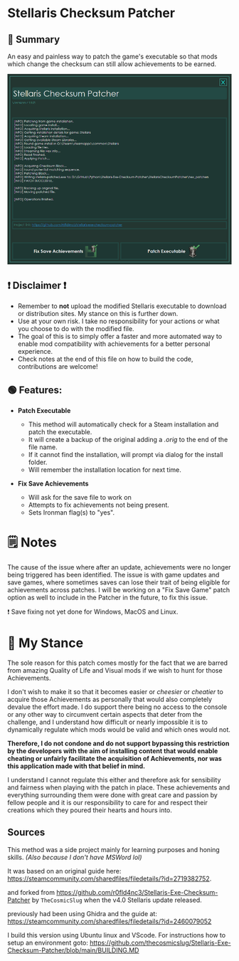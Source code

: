 # Stellaris Checksum Patcher

## 📣 Summary
An easy and painless way to patch the game's executable so that mods which change the checksum can still allow achievements to be earned.

<p align="center">
<img src="https://github.com/r0fld4nc3/stellaris-exe-checksum-patcher/blob/main/media/stellaris-checksum-patcher-06.png" width="762">
</p>

## ❗ Disclaimer ❗
* Remember to **not** upload the modified Stellaris executable to download or distribution sites. My stance on this is further down.
* Use at your own risk. I take no responsibility for your actions or what you choose to do with the modified file.
* The goal of this is to simply offer a faster and more automated way to enable mod compatibility with achievements for a better personal experience.
* Check notes at the end of this file on how to build the code, contributions are welcome!

## 🟢 Features:
* **Patch Executable**
  * This method will automatically check for a Steam installation and patch the executable.
  * It will create a backup of the original adding a _.orig_ to the end of the file name.
  * If it cannot find the installation, will prompt via dialog for the install folder.
  * Will remember the installation location for next time.

* **Fix Save Achievements**
  * Will ask for the save file to work on
  * Attempts to fix achievements not being present.
  * Sets Ironman flag(s) to "yes".

# 🗒️ Notes
The cause of the issue where after an update, achievements were no longer being triggered has been identified. 
The issue is with game updates and save games, where sometimes saves can lose their trait of being eligible for achievements across patches.
I will be working on a "Fix Save Game" patch option as well to include in the Patcher in the future, to fix this issue.

❗ Save fixing not yet done for Windows, MacOS and Linux.


# 🔎 My Stance
The sole reason for this patch comes mostly for the fact that we are barred from amazing Quality of Life and Visual mods if we wish to hunt for those Achievements.

I don't wish to make it so that it becomes easier or _cheesier_ or _cheatier_ to acquire those Achievements as personally that would also completely devalue the effort made. I do support there being no access to the console or any other way to circumvent certain aspects that deter from the challenge, and I understand how difficult or nearly impossible it is to dynamically regulate which mods would be valid and which ones would not.

**Therefore, I do not condone and do not support bypassing this restriction by the developers with the aim of installing content that would enable cheating or unfairly facilitate the acquisition of Achievements, nor was this application made with that belief in mind.**

I understand I cannot regulate this either and therefore ask for sensibility and fairness when playing with the patch in place. These achievements and everything surrounding them were done with great care and passion by fellow people and it is our responsibility to care for and respect their creations which they poured their hearts and hours into.

## Sources
This method was a side project mainly for learning purposes and honing skills. _(Also because I don't have MSWord lol)_

It was based on an original guide here: https://steamcommunity.com/sharedfiles/filedetails/?id=2719382752.

and forked from https://github.com/r0fld4nc3/Stellaris-Exe-Checksum-Patcher by `TheCosmicSlug` when the v4.0 Stellaris update released.

previously had been using Ghidra and the guide at: https://steamcommunity.com/sharedfiles/filedetails/?id=2460079052

I build this version using Ubuntu linux and VScode. For instructions how to setup an environment goto:
https://github.com/thecosmicslug/Stellaris-Exe-Checksum-Patcher/blob/main/BUILDING.MD

